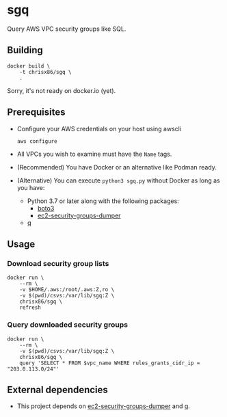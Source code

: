# sgq
Query AWS VPC security groups like SQL.

## Building

```shell
docker build \
    -t chrisx86/sgq \
    .
```

Sorry, it's not ready on docker.io (yet).

## Prerequisites

* Configure your AWS credentials on your host using awscli
    ```
    aws configure
    ```

* All VPCs you wish to examine must have the `Name` tags.

* (Recommended) You have Docker or an alternative like Podman ready.

* (Alternative) You can execute `python3 sgq.py` without Docker as long as you have:
    * Python 3.7 or later along with the following packages:
        * [boto3](https://github.com/boto/boto3)
        * [ec2-security-groups-dumper](https://github.com/percolate/ec2-security-groups-dumper)
    * [q](https://github.com/harelba/q)

## Usage

### Download security group lists

```shell
docker run \
    --rm \
    -v $HOME/.aws:/root/.aws:Z,ro \
    -v $(pwd)/csvs:/var/lib/sgq:Z \
    chrisx86/sgq \
    refresh
```

### Query downloaded security groups

```shell
docker run \
    --rm \
    -v $(pwd)/csvs:/var/lib/sgq:Z \
    chrisx86/sgq \
    query 'SELECT * FROM $vpc_name WHERE rules_grants_cidr_ip = "203.0.113.0/24"'
```

## External dependencies

* This project depends on [ec2-security-groups-dumper](https://github.com/percolate/ec2-security-groups-dumper) and [q](https://github.com/harelba/q).
